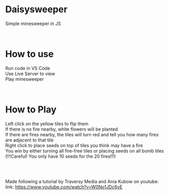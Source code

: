 # Daisysweeper
Simple minesweeper in JS

<br>

# How to use
Run code in VS Code
<br>
Use Live Server to view
<br>
Play minesweeper

<br>

# How to Play
Left click on the yellow tiles to flip them
<br>
If there is no fire nearby, white flowers will be planted
<br>
If there are fires nearby, the tiles will turn red and tell you how many fires are adjacent to that tile
<br>
Right click to place seeds on top of tiles you think may have a fire
<br>
You win by either turning all fire-free tiles or placing seeds on all bomb tiles
<br>
(!!!Careful! You only have 10 seeds for the 20 fires!!!)

<br>
<br>

Made following a tutorial by Traversy Media and Ania Kubow on youtube:
<br>
link: https://www.youtube.com/watch?v=W0No1JDc6vE
